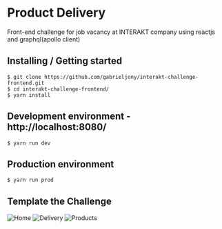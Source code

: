 # Product Delivery

Front-end challenge for job vacancy at INTERAKT company using reactjs and graphql(apollo client)

## Installing / Getting started

```shell
$ git clone https://github.com/gabrieljony/interakt-challenge-frontend.git
$ cd interakt-challenge-frontend/
$ yarn install
```
## Development environment - http://localhost:8080/

```shell
$ yarn run dev
```

## Production environment

```shell
$ yarn run prod
```

## Template the Challenge

![Home](../prototype/Home.svg)
![Delivery](../prototype/Delivery.svg)
![Products](../prototype/Products.svg)

